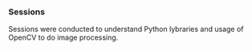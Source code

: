 ### Sessions
Sessions were conducted to understand Python lybraries and usage of OpenCV to do image processing.

